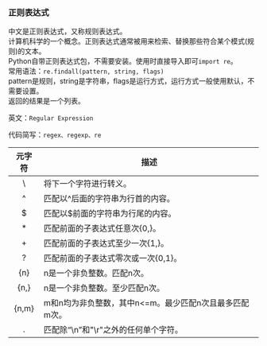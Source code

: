 ### 正则表达式
中文是正则表达式，又称规则表达式。
<br>计算机科学的一个概念。正则表达式通常被用来检索、替换那些符合某个模式(规则)的文本。
<br>Python自带正则表达式包，不需要安装。使用时直接导入即可`import re`。
<br>常用语法：`re.findall(pattern, string, flags)`
<br>pattern是规则，string是字符串，flags是运行方式，运行方式一般使用默认，不需要设置。
<br>返回的结果是一个列表。

英文：`Regular Expression`

代码简写：`regex、regexp、re`

|元字符|描述|
|:---:|---|
|\ |将下一个字符进行转义。|
|^|匹配以^后面的字符串为行首的内容。|
|$|匹配以$前面的字符串为行尾的内容。|
|*|匹配前面的子表达式任意次{0,}。|
|+|匹配前面的子表达式至少一次{1,}。|
|?|匹配前面的子表达式零次或一次{0,1}。|
|{n}|n是一个非负整数。匹配n次。|
|{n,}|n是一个非负整数。至少匹配n次。|
|{n,m}|m和n均为非负整数，其中n<=m。最少匹配n次且最多匹配m次。|
|.|匹配除“\n”和"\r"之外的任何单个字符。|




